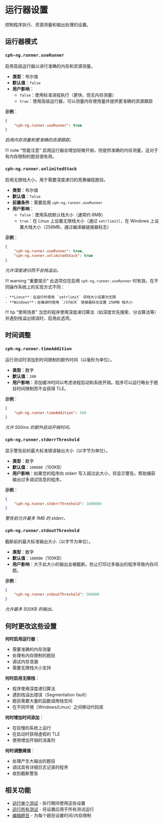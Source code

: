 # 运行器设置

控制程序执行、资源测量和输出处理的设置。

## 运行器模式

### `cph-ng.runner.useRunner`

启用高级运行器以进行准确的内存和资源测量。

- **类型**：布尔值
- **默认值**：`false`
- **用户影响**：
    - `false`：使用标准进程执行（更快，但无内存测量）
    - `true`：使用高级运行器，可以测量内存使用量并提供更准确的资源跟踪

**示例**：

```json
{
    "cph-ng.runner.useRunner": true
}
```

_启用内存测量和更准确的资源跟踪。_

!!! note
"性能注意" 启用运行器会增加轻微开销，但提供准确的内存测量，这对于有内存限制的题目很有用。

### `cph-ng.runner.unlimitedStack`

启用无限栈大小，用于需要深度递归的竞赛编程题目。

- **类型**：布尔值
- **默认值**：`false`
- **前置条件**：需要启用 `cph-ng.runner.useRunner`
- **用户影响**：
    - `false`：使用系统默认栈大小（通常约 8MB）
    - `true`：在 Linux 上设置无限栈大小（通过 `setrlimit`），在 Windows 上设置大栈大小（256MB，通过编译器链接器标志）

**示例**：

```json
{
    "cph-ng.runner.useRunner": true,
    "cph-ng.runner.unlimitedStack": true
}
```

_允许深度递归而不会栈溢出。_

!!! warning
"重要提示" 此选项仅在启用 `cph-ng.runner.useRunner` 时有效。在不同操作系统上的实现方式不同：
    
    - **Linux**：在运行时使用 `setrlimit` 将栈大小设置为无限
    - **Windows**：在编译时使用 `/STACK` 链接器标志设置 256MB 栈大小

!!! tip
"使用场景" 当您的程序使用深度递归算法（如深度优先搜索、分治算法等）并遇到栈溢出错误时，启用此选项。

## 时间调整

### `cph-ng.runner.timeAddition`

运行测试时添加到时间限制的额外时间（以毫秒为单位）。

- **类型**：数字
- **默认值**：`200`
- **用户影响**：添加缓冲时间以考虑进程启动和系统开销。程序可以运行略长于题目时间限制而不会获得 TLE。

**示例**：

```json
{
    "cph-ng.runner.timeAddition": 500
}
```

_允许 500ms 的额外启动开销时间。_

### `cph-ng.runner.stderrThreshold`

显示警告前的最大标准错误输出大小（以字节为单位）。

- **类型**：数字
- **默认值**：`100000`（100KB）
- **用户影响**：如果您的程序向 stderr 写入超过此大小，将显示警告。帮助捕获输出过多调试信息的程序。

**示例**：

```json
{
    "cph-ng.runner.stderrThreshold": 1000000
}
```

_警告前允许最多 1MB 的 stderr。_

### `cph-ng.runner.stdoutThreshold`

截断前的最大标准输出大小（以字节为单位）。

- **类型**：数字
- **默认值**：`100000`（100KB）
- **用户影响**：大于此大小的输出会被截断。防止打印过多输出的程序导致内存问题。

**示例**：

```json
{
    "cph-ng.runner.stdoutThreshold": 500000
}
```

_允许最多 500KB 的输出。_

## 何时更改这些设置

**何时启用运行器**：

- 需要准确的内存测量
- 处理有内存限制的题目
- 调试内存泄漏
- 需要无限栈大小支持

**何时启用无限栈**：

- 程序使用深度递归算法
- 遇到栈溢出错误（Segmentation fault）
- 题目需要大量的函数调用栈空间
- 在不同环境（Windows/Linux）之间移动代码库

**何时增加时间添加**：

- 在较慢的系统上运行
- 在启动时获得虚假的 TLE
- 使用增加开销的消毒剂

**何时调整阈值**：

- 处理产生大输出的题目
- 调试具有详细日志记录的程序
- 收到截断警告

## 相关功能

- [运行单个测试](../features/run-single-test.md) - 执行期间使用这些设置
- [运行所有测试](../features/run-all-tests.md) - 将设置应用于所有测试运行
- [编辑题目](../features/edit-problem.md) - 为每个题目设置时间/内存限制

